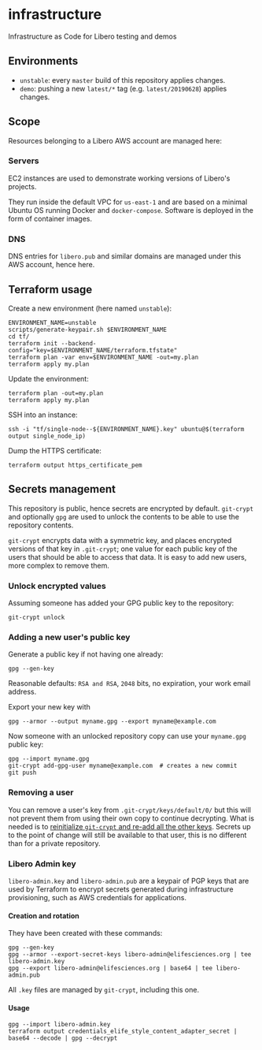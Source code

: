 # infrastructure
Infrastructure as Code for Libero testing and demos

## Environments

- `unstable`: every `master` build of this repository applies changes.
- `demo`: pushing a new `latest/*` tag (e.g. `latest/20190628`) applies changes.

## Scope

Resources belonging to a Libero AWS account are managed here:

### Servers

EC2 instances are used to demonstrate working versions of Libero's projects.

They run inside the default VPC for `us-east-1` and are based on a minimal Ubuntu OS running Docker and `docker-compose`. Software is deployed in the form of container images.

### DNS

DNS entries for `libero.pub` and similar domains are managed under this AWS account, hence here.

## Terraform usage

Create a new environment (here named `unstable`):

```
ENVIRONMENT_NAME=unstable
scripts/generate-keypair.sh $ENVIRONMENT_NAME
cd tf/
terraform init --backend-config="key=$ENVIRONMENT_NAME/terraform.tfstate"
terraform plan -var env=$ENVIRONMENT_NAME -out=my.plan
terraform apply my.plan
```

Update the environment:

```
terraform plan -out=my.plan
terraform apply my.plan
```

SSH into an instance:

```
ssh -i "tf/single-node--${ENVIRONMENT_NAME}.key" ubuntu@$(terraform output single_node_ip)
```

Dump the HTTPS certificate:

```
terraform output https_certificate_pem
```

## Secrets management

This repository is public, hence secrets are encrypted by default. `git-crypt` and optionally `gpg` are used to unlock the contents to be able to use the repository contents.

`git-crypt` encrypts data with a symmetric key, and places encrypted versions of that key in `.git-crypt`; one value for each public key of the users that should be able to access that data. It is easy to add new users, more complex to remove them.

### Unlock encrypted values

Assuming someone has added your GPG public key to the repository:

```
git-crypt unlock
```

### Adding a new user's public key

Generate a public key if not having one already:

```
gpg --gen-key
```

Reasonable defaults: `RSA and RSA`, `2048` bits, no expiration, your work email address.

Export your new key with

```
gpg --armor --output myname.gpg --export myname@example.com
```

Now someone with an unlocked repository copy can use your `myname.gpg` public key:

```
gpg --import myname.gpg
git-crypt add-gpg-user myname@example.com  # creates a new commit
git push
```

### Removing a user

You can remove a user's key from `.git-crypt/keys/default/0/` but this will not prevent them from using their own copy to continue decrypting. What is needed is to [reinitialize `git-crypt` and re-add all the other keys](https://gist.github.com/developerinlondon/6a853fe175178d4aacb0aa55a4cb09a1). Secrets up to the point of change will still be available to that user, this is no different than for a private repository.

### Libero Admin key

`libero-admin.key` and `libero-admin.pub` are a keypair of PGP keys that are used by Terraform to encrypt secrets generated during infrastructure provisioning, such as AWS credentials for applications.

#### Creation and rotation

They have been created with these commands:
```
gpg --gen-key
gpg --armor --export-secret-keys libero-admin@elifesciences.org | tee libero-admin.key
gpg --export libero-admin@elifesciences.org | base64 | tee libero-admin.pub
```

All `.key` files are managed by `git-crypt`, including this one.

#### Usage

```
gpg --import libero-admin.key
terraform output credentials_elife_style_content_adapter_secret | base64 --decode | gpg --decrypt
```
